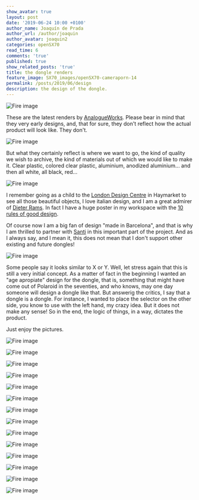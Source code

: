 ```yaml
---
show_avatar: true
layout: post
date: '2019-06-24 10:00 +0100'
author_name: Joaquín de Prada
author_url: /author/joaquin
author_avatar: joaquin2
categories: openSX70
read_time: 6
comments: 'true'
published: true
show_related_posts: 'true'
title: the dongle renders
feature_image: SX70_images/openSX70-cameraporn-14
permalink: /posts/2019/06/design
description: the design of the dongle.
---
```

![Fire image]({{site.url}}/{{site.baseurl}}img/2019/06/20190625_Dongle_prototype-11.jpg)



These are the latest renders by [AnalogueWorks](https://analogueworks.wixsite.com/analogueworks). Please bear in mind that they very early designs, and, that for sure, they don't reflect how the actual product will look like. They don't.

![Fire image]({{site.url}}/{{site.baseurl}}img/2019/06/20190625_Dongle_prototype-05.jpg)

But what they certainly reflect is where we want to go, the kind of quality we wish to archive, the kind of materials out of which we would like to make it. Clear plastic, colored clear plastic, aluminium, anodized aluminium... and then all white, all black, red...

![Fire image]({{site.url}}/{{site.baseurl}}img/2019/06/20190625_Dongle_prototype-08.jpg)

I remember going as a child to the [London Design Centre](https://www.collectorsweekly.com/user/SEAN68/design-centre-london) in Haymarket to see all those beautiful objects, I love italian design, and I am a great admirer of [Dieter Rams](https://en.wikipedia.org/wiki/Dieter_Rams). In fact I have a huge poster in my workspace with the [10 rules of good design](https://dfimattfenny.wordpress.com/2010/11/03/dieter-rams-ten-principles/).

Of course now I am a big fan of design "made in Barcelona", and that is why I am thrilled to partner with [Santi](https://analogueworks.wixsite.com/analogueworks) in this important part of the project. And as I always say, and I mean it, this does not mean that I don't support other existing and future dongles!

![Fire image]({{site.url}}/{{site.baseurl}}img/2019/06/20190625_Dongle_prototype-09.jpg)

Some people say it looks similar to X or Y. Well, let stress again that this is still a very initial concept. As a matter of fact in the beginning I wanted an "age apropiate" design for the dongle, that is, something that might have come out of Polaroid in the seventies, and who knows, may one day someone will design a dongle like that. But answerig the critics, I say that a dongle is a dongle. For instance, I wanted to place the selector on the other side, you know to use with the left hand, my crazy idea. But it does not make any sense! So in the end, the logic of things, in a way, dictates the product.

Just enjoy the pictures.

![Fire image]({{site.url}}/{{site.baseurl}}img/2019/06/20190625_Dongle_prototype-16.jpg)

![Fire image]({{site.url}}/{{site.baseurl}}img/2019/06/20190625_Dongle_prototype-03.jpg)

![Fire image]({{site.url}}/{{site.baseurl}}img/2019/06/20190625_Dongle_prototype-05.jpg)

![Fire image]({{site.url}}/{{site.baseurl}}img/2019/06/20190625_Dongle_prototype-13.jpg)

![Fire image]({{site.url}}/{{site.baseurl}}img/2019/06/20190625_Dongle_prototype-15.jpg)

![Fire image]({{site.url}}/{{site.baseurl}}img/2019/06/20190625_Dongle_prototype-01.jpg)

![Fire image]({{site.url}}/{{site.baseurl}}img/2019/06/20190625_Dongle_prototype-02.jpg)

![Fire image]({{site.url}}/{{site.baseurl}}img/2019/06/20190625_Dongle_prototype-04.jpg)

![Fire image]({{site.url}}/{{site.baseurl}}img/2019/06/20190625_Dongle_prototype-06.jpg)

![Fire image]({{site.url}}/{{site.baseurl}}img/2019/06/20190625_Dongle_prototype-07.jpg)

![Fire image]({{site.url}}/{{site.baseurl}}img/2019/06/20190625_Dongle_prototype-09.jpg)

![Fire image]({{site.url}}/{{site.baseurl}}img/2019/06/20190625_Dongle_prototype-10.jpg)

![Fire image]({{site.url}}/{{site.baseurl}}img/2019/06/20190625_Dongle_prototype-12.jpg)

![Fire image]({{site.url}}/{{site.baseurl}}img/2019/06/20190625_Dongle_prototype-14.jpg)
